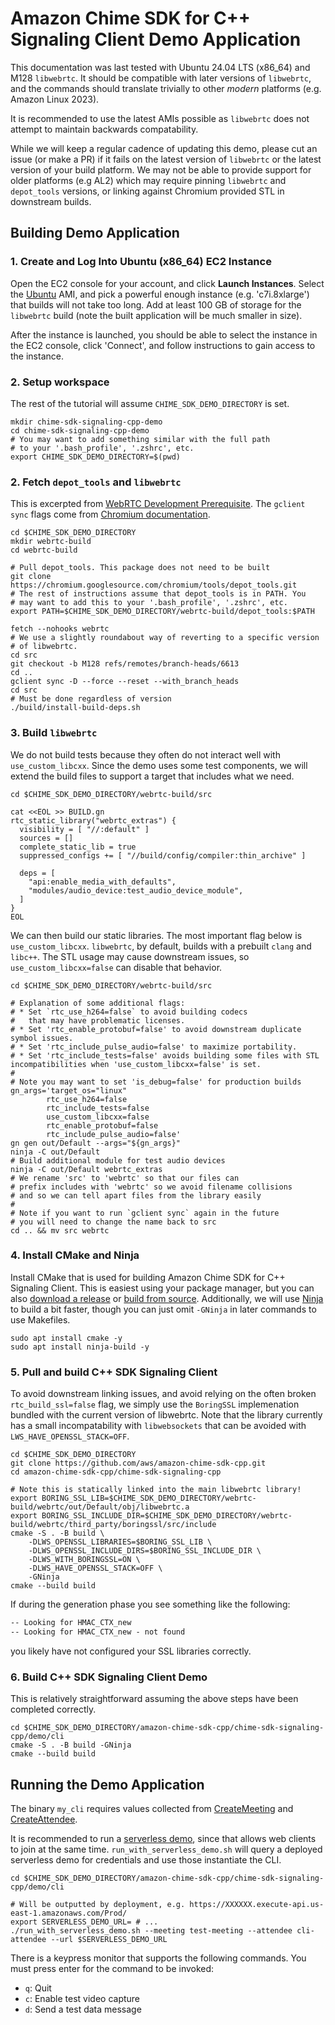 # Amazon Chime SDK for C++ Signaling Client Demo Application

This documentation was last tested with Ubuntu 24.04 LTS (x86_64) and M128 `libwebrtc`. It should be compatible with later versions of `libwebrtc`, and the commands should translate trivially to other *modern* platforms (e.g. Amazon Linux 2023).

It is recommended to use the latest AMIs possible as `libwebrtc` does not attempt to maintain backwards compatability.

While we will keep a regular cadence of updating this demo, please cut an issue (or make a PR) if it fails on the latest version of `libwebrtc` or the latest version of your build platform. We may not be able to provide support for older platforms (e.g AL2) which may require pinning `libwebrtc` and `depot_tools` versions, or linking against Chromium provided STL in downstream builds.

## Building Demo Application

### 1. Create and Log Into Ubuntu (x86_64) EC2 Instance

Open the EC2 console for your account, and click **Launch Instances**. Select the [Ubuntu](https://ubuntu.com/aws) AMI, and pick a powerful enough instance (e.g. 'c7i.8xlarge') that builds will not take too long. Add at least 100 GB of storage for the `libwebrtc` build (note the built application will be much smaller in size).

After the instance is launched, you should be able to select the instance in the EC2 console, click 'Connect', and follow instructions to gain access to the instance.

### 2. Setup workspace

The rest of the tutorial will assume `CHIME_SDK_DEMO_DIRECTORY` is set.

```shell
mkdir chime-sdk-signaling-cpp-demo
cd chime-sdk-signaling-cpp-demo
# You may want to add something similar with the full path
# to your '.bash_profile', '.zshrc', etc.
export CHIME_SDK_DEMO_DIRECTORY=$(pwd)
```

### 2. Fetch `depot_tools` and `libwebrtc`

This is excerpted from [WebRTC Development Prerequisite](https://webrtc.github.io/webrtc-org/native-code/development/prerequisite-sw/). The `gclient sync` flags come from [Chromium documentation](https://chromium.googlesource.com/chromium/src.git/+/HEAD/docs/building_old_revisions.md#sync-dependencies).

```shell
cd $CHIME_SDK_DEMO_DIRECTORY
mkdir webrtc-build
cd webrtc-build

# Pull depot_tools. This package does not need to be built
git clone https://chromium.googlesource.com/chromium/tools/depot_tools.git
# The rest of instructions assume that depot_tools is in PATH. You
# may want to add this to your '.bash_profile', '.zshrc', etc.
export PATH=$CHIME_SDK_DEMO_DIRECTORY/webrtc-build/depot_tools:$PATH

fetch --nohooks webrtc
# We use a slightly roundabout way of reverting to a specific version
# of libwebrtc.
cd src
git checkout -b M128 refs/remotes/branch-heads/6613
cd ..
gclient sync -D --force --reset --with_branch_heads
cd src
# Must be done regardless of version
./build/install-build-deps.sh
```

### 3. Build `libwebrtc`

We do not build tests because they often do not interact well with `use_custom_libcxx`. Since the demo uses some test components, we will extend the build files to support a target that includes what we need.

```shell
cd $CHIME_SDK_DEMO_DIRECTORY/webrtc-build/src

cat <<EOL >> BUILD.gn
rtc_static_library("webrtc_extras") {
  visibility = [ "//:default" ]
  sources = []
  complete_static_lib = true
  suppressed_configs += [ "//build/config/compiler:thin_archive" ]

  deps = [
    "api:enable_media_with_defaults",
    "modules/audio_device:test_audio_device_module",
  ]
}
EOL
```

We can then build our static libraries. The most important flag below is `use_custom_libcxx`. `libwebrtc`, by default, builds with a prebuilt `clang` and `libc++`. The STL usage may cause downstream issues, so `use_custom_libcxx=false` can disable that behavior.

```shell
cd $CHIME_SDK_DEMO_DIRECTORY/webrtc-build/src

# Explanation of some additional flags:
# * Set `rtc_use_h264=false` to avoid building codecs
#   that may have problematic licenses.
# * Set 'rtc_enable_protobuf=false' to avoid downstream duplicate symbol issues.
# * Set 'rtc_include_pulse_audio=false' to maximize portability.
# * Set 'rtc_include_tests=false' avoids building some files with STL incompatibilities when 'use_custom_libcxx=false' is set.
#
# Note you may want to set 'is_debug=false' for production builds
gn_args='target_os="linux" 
        rtc_use_h264=false
        rtc_include_tests=false 
        use_custom_libcxx=false
        rtc_enable_protobuf=false
        rtc_include_pulse_audio=false'
gn gen out/Default --args="${gn_args}"
ninja -C out/Default
# Build additional module for test audio devices
ninja -C out/Default webrtc_extras
# We rename 'src' to 'webrtc' so that our files can
# prefix includes with 'webrtc' so we avoid filename collisions
# and so we can tell apart files from the library easily
#
# Note if you want to run `gclient sync` again in the future
# you will need to change the name back to src
cd .. && mv src webrtc
```

### 4. Install CMake and Ninja

Install CMake that is used for building Amazon Chime SDK for C++ Signaling Client. This is easiest using your package manager, but you can also [download a release](https://cmake.org/download/) or [build from source](https://gitlab.kitware.com/cmake/cmake). Additionally, we will use [Ninja](https://ninja-build.org/) to build a bit faster, though you can just omit `-GNinja` in later commands to use Makefiles.

```shell
sudo apt install cmake -y
sudo apt install ninja-build -y
```

### 5. Pull and build C++ SDK Signaling Client

To avoid downstream linking issues, and avoid relying on the often broken `rtc_build_ssl=false` flag, we simply use the `BoringSSL` implemenation bundled with the current version of libwebrtc. Note that the library currently has a small incompatability with `libwebsockets` that can be avoided with `LWS_HAVE_OPENSSL_STACK=OFF`.

```shell
cd $CHIME_SDK_DEMO_DIRECTORY
git clone https://github.com/aws/amazon-chime-sdk-cpp.git
cd amazon-chime-sdk-cpp/chime-sdk-signaling-cpp

# Note this is statically linked into the main libwebrtc library!
export BORING_SSL_LIB=$CHIME_SDK_DEMO_DIRECTORY/webrtc-build/webrtc/out/Default/obj/libwebrtc.a
export BORING_SSL_INCLUDE_DIR=$CHIME_SDK_DEMO_DIRECTORY/webrtc-build/webrtc/third_party/boringssl/src/include
cmake -S . -B build \
    -DLWS_OPENSSL_LIBRARIES=$BORING_SSL_LIB \
    -DLWS_OPENSSL_INCLUDE_DIRS=$BORING_SSL_INCLUDE_DIR \
    -DLWS_WITH_BORINGSSL=ON \
    -DLWS_HAVE_OPENSSL_STACK=OFF \
    -GNinja
cmake --build build
```

If during the generation phase you see something like the following:

```txt
-- Looking for HMAC_CTX_new
-- Looking for HMAC_CTX_new - not found
```

you likely have not configured your SSL libraries correctly.

### 6. Build C++ SDK Signaling Client Demo

This is relatively straightforward assuming the above steps have been completed correctly.

```shell
cd $CHIME_SDK_DEMO_DIRECTORY/amazon-chime-sdk-cpp/chime-sdk-signaling-cpp/demo/cli
cmake -S . -B build -GNinja
cmake --build build
```

## Running the Demo Application

The binary `my_cli` requires values collected from [CreateMeeting](https://docs.aws.amazon.com/chime-sdk/latest/APIReference/API_meeting-chime_CreateMeeting.html) and [CreateAttendee](https://docs.aws.amazon.com/chime-sdk/latest/APIReference/API_meeting-chime_CreateAttendee.html). 

It is recommended to run a [serverless demo](https://github.com/aws/amazon-chime-sdk-js/blob/main/demos/serverless/README.md), since that allows web clients to join at the same time. `run_with_serverless_demo.sh` will query a deployed serverless demo for credentials and use those instantiate the CLI.

```shell
cd $CHIME_SDK_DEMO_DIRECTORY/amazon-chime-sdk-cpp/chime-sdk-signaling-cpp/demo/cli

# Will be outputted by deployment, e.g. https://XXXXXX.execute-api.us-east-1.amazonaws.com/Prod/
export SERVERLESS_DEMO_URL= # ... 
./run_with_serverless_demo.sh --meeting test-meeting --attendee cli-attendee --url $SERVERLESS_DEMO_URL
```

There is a keypress monitor that supports the following commands. You must press enter for the command to be invoked:

* `q`: Quit
* `c`: Enable test video capture
* `d`: Send a test data message
